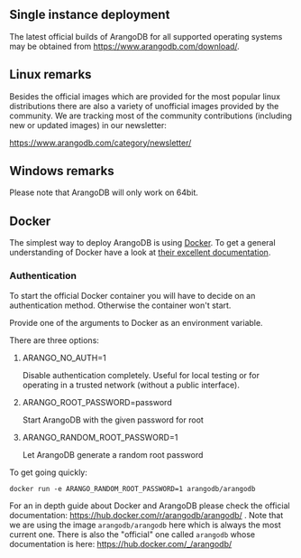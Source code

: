 Single instance deployment
--------------------------

The latest official builds of ArangoDB for all supported operating systems may be obtained from https://www.arangodb.com/download/.

Linux remarks
-------------

Besides the official images which are provided for the most popular linux distributions there are also a variety of unofficial images provided by the community. We are tracking most of the community contributions (including new or updated images) in our newsletter:

https://www.arangodb.com/category/newsletter/

Windows remarks
---------------

Please note that ArangoDB will only work on 64bit.

Docker
------

The simplest way to deploy ArangoDB is using [Docker](https://docker.io/). To get a general understanding of Docker have a look at [their excellent documentation](https://docs.docker.com/).

### Authentication

To start the official Docker container you will have to decide on an authentication method. Otherwise the container won't start.

Provide one of the arguments to Docker as an environment variable.

There are three options:

1. ARANGO_NO_AUTH=1

   Disable authentication completely. Useful for local testing or for operating in a trusted network (without a public interface).
        
2. ARANGO_ROOT_PASSWORD=password

   Start ArangoDB with the given password for root
        
3. ARANGO_RANDOM_ROOT_PASSWORD=1

   Let ArangoDB generate a random root password
        
To get going quickly:

`docker run -e ARANGO_RANDOM_ROOT_PASSWORD=1 arangodb/arangodb`

For an in depth guide about Docker and ArangoDB please check the official documentation: https://hub.docker.com/r/arangodb/arangodb/ . Note that we are using the image `arangodb/arangodb` here which is always the most current one. There is also the "official" one called `arangodb` whose documentation is here: https://hub.docker.com/_/arangodb/
